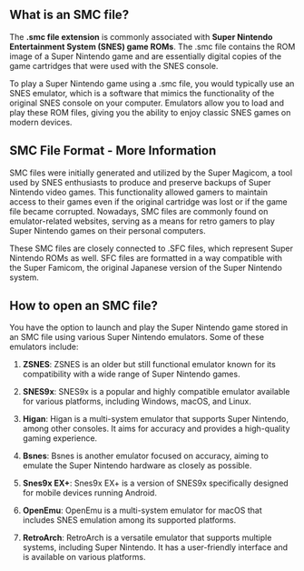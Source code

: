 ## What is an SMC file?

The **.smc file extension** is commonly associated with **Super Nintendo Entertainment System (SNES) game ROMs**. The .smc file contains the ROM image of a Super Nintendo game and are essentially digital copies of the game cartridges that were used with the SNES console.

To play a Super Nintendo game using a .smc file, you would typically use an SNES emulator, which is a software that mimics the functionality of the original SNES console on your computer. Emulators allow you to load and play these ROM files, giving you the ability to enjoy classic SNES games on modern devices.

## SMC File Format - More Information

SMC files were initially generated and utilized by the Super Magicom, a tool used by SNES enthusiasts to produce and preserve backups of Super Nintendo video games. This functionality allowed gamers to maintain access to their games even if the original cartridge was lost or if the game file became corrupted. Nowadays, SMC files are commonly found on emulator-related websites, serving as a means for retro gamers to play Super Nintendo games on their personal computers.

These SMC files are closely connected to .SFC files, which represent Super Nintendo ROMs as well. SFC files are formatted in a way compatible with the Super Famicom, the original Japanese version of the Super Nintendo system.

## How to open an SMC file?

You have the option to launch and play the Super Nintendo game stored in an SMC file using various Super Nintendo emulators. Some of these emulators include:

1.  **ZSNES**: ZSNES is an older but still functional emulator known for its compatibility with a wide range of Super Nintendo games.
    
2.  **SNES9x**: SNES9x is a popular and highly compatible emulator available for various platforms, including Windows, macOS, and Linux.
    
3.  **Higan**: Higan is a multi-system emulator that supports Super Nintendo, among other consoles. It aims for accuracy and provides a high-quality gaming experience.
    
4.  **Bsnes**: Bsnes is another emulator focused on accuracy, aiming to emulate the Super Nintendo hardware as closely as possible.
    
5.  **Snes9x EX+**: Snes9x EX+ is a version of SNES9x specifically designed for mobile devices running Android.
    
6.  **OpenEmu**: OpenEmu is a multi-system emulator for macOS that includes SNES emulation among its supported platforms.
    
7.  **RetroArch**: RetroArch is a versatile emulator that supports multiple systems, including Super Nintendo. It has a user-friendly interface and is available on various platforms.
